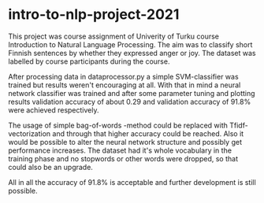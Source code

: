 # intro-to-nlp-project-2021

This project was course assignment of Univerity of Turku course Introduction to Natural Language Processing. The aim was to classify short Finnish sentences by whether they expressed anger or joy. The dataset was labelled by course participants during the course.

After processing data in dataprocessor.py a simple SVM-classifier was trained but results weren't encouraging at all. With that in mind a neural network classifier was trained and after some parameter tuning and plotting results validation accuracy of about 0.29 and validation accuracy of 91.8% were achieved respectively.

The usage of simple bag-of-words -method could be replaced with Tfidf-vectorization and through that higher accuracy could be reached. Also it would be possible to alter the neural network structure and possibly get performance increases. The dataset had it's whole vocabulary in the training phase and no stopwords or other words were dropped, so that could also be an upgrade.

All in all the accuracy of 91.8% is acceptable and further development is still possible.